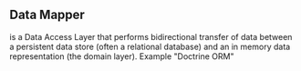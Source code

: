 ## Data Mapper
is a Data Access Layer that performs
bidirectional transfer of data between a persistent data store
(often a relational database) and an in memory data
representation (the domain layer). Example "Doctrine ORM"